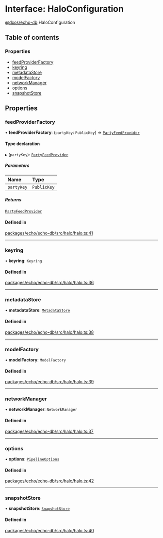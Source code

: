 # Interface: HaloConfiguration

[@dxos/echo-db](../modules/dxos_echo_db.md).HaloConfiguration

## Table of contents

### Properties

- [feedProviderFactory](dxos_echo_db.HaloConfiguration.md#feedproviderfactory)
- [keyring](dxos_echo_db.HaloConfiguration.md#keyring)
- [metadataStore](dxos_echo_db.HaloConfiguration.md#metadatastore)
- [modelFactory](dxos_echo_db.HaloConfiguration.md#modelfactory)
- [networkManager](dxos_echo_db.HaloConfiguration.md#networkmanager)
- [options](dxos_echo_db.HaloConfiguration.md#options)
- [snapshotStore](dxos_echo_db.HaloConfiguration.md#snapshotstore)

## Properties

### feedProviderFactory

• **feedProviderFactory**: (`partyKey`: `PublicKey`) => [`PartyFeedProvider`](../classes/dxos_echo_db.PartyFeedProvider.md)

#### Type declaration

▸ (`partyKey`): [`PartyFeedProvider`](../classes/dxos_echo_db.PartyFeedProvider.md)

##### Parameters

| Name | Type |
| :------ | :------ |
| `partyKey` | `PublicKey` |

##### Returns

[`PartyFeedProvider`](../classes/dxos_echo_db.PartyFeedProvider.md)

#### Defined in

[packages/echo/echo-db/src/halo/halo.ts:41](https://github.com/dxos/dxos/blob/32ae9b579/packages/echo/echo-db/src/halo/halo.ts#L41)

___

### keyring

• **keyring**: `Keyring`

#### Defined in

[packages/echo/echo-db/src/halo/halo.ts:36](https://github.com/dxos/dxos/blob/32ae9b579/packages/echo/echo-db/src/halo/halo.ts#L36)

___

### metadataStore

• **metadataStore**: [`MetadataStore`](../classes/dxos_echo_db.MetadataStore.md)

#### Defined in

[packages/echo/echo-db/src/halo/halo.ts:38](https://github.com/dxos/dxos/blob/32ae9b579/packages/echo/echo-db/src/halo/halo.ts#L38)

___

### modelFactory

• **modelFactory**: `ModelFactory`

#### Defined in

[packages/echo/echo-db/src/halo/halo.ts:39](https://github.com/dxos/dxos/blob/32ae9b579/packages/echo/echo-db/src/halo/halo.ts#L39)

___

### networkManager

• **networkManager**: `NetworkManager`

#### Defined in

[packages/echo/echo-db/src/halo/halo.ts:37](https://github.com/dxos/dxos/blob/32ae9b579/packages/echo/echo-db/src/halo/halo.ts#L37)

___

### options

• **options**: [`PipelineOptions`](dxos_echo_db.PipelineOptions.md)

#### Defined in

[packages/echo/echo-db/src/halo/halo.ts:42](https://github.com/dxos/dxos/blob/32ae9b579/packages/echo/echo-db/src/halo/halo.ts#L42)

___

### snapshotStore

• **snapshotStore**: [`SnapshotStore`](../classes/dxos_echo_db.SnapshotStore.md)

#### Defined in

[packages/echo/echo-db/src/halo/halo.ts:40](https://github.com/dxos/dxos/blob/32ae9b579/packages/echo/echo-db/src/halo/halo.ts#L40)
